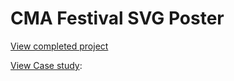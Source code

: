 # CMA Festival SVG Poster

<a href="http://acowancreations.com/wbdv242/final/">View completed project</a>

<a href="http://www.acowancreations.com/cma-poster/">View Case study</a>: 
